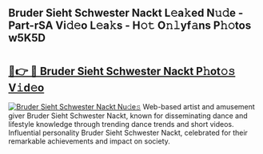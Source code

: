 ## Bruder Sieht Schwester Nackt L𝚎a𝚔ed N𝚞𝚍e - Part-rSA Vi𝚍𝚎o L𝚎a𝚔s - H𝚘𝚝 O𝚗𝚕yf𝚊ns P𝚑𝚘tos w5K5D

# <h2><a href="http://kf6yj7.oniu.top/?m=Bruder+Sieht+Schwester+Nackt">🔗👉 🔴 Bruder Sieht Schwester Nackt P𝚑ot𝚘𝚜 V𝚒d𝚎o</a></h2>

[![Bruder Sieht Schwester Nackt Nu𝚍e𝚜](https://i.imgur.com/0qMVB7G.gif)](http://kf6yj7.oniu.top/?m=Bruder+Sieht+Schwester+Nackt)
Web-based artist and amusement giver Bruder Sieht Schwester Nackt, known for disseminating dance and lifestyle knowledge through trending dance trends and short videos. Influential personality Bruder Sieht Schwester Nackt, celebrated for their remarkable achievements and impact on society.  

